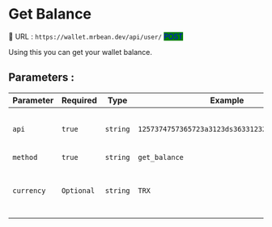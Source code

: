 # Get Balance

:link: URL : `https://wallet.mrbean.dev/api/user/` <mark style="color:blue;background-color:green;">POST</mark>

Using this you can get your wallet balance.

## Parameters :

| Parameter  | Required   | Type     | Example                                       | Description                                    |
| ---------- | ---------- | -------- | --------------------------------------------- | ---------------------------------------------- |
| `api`      | `true`     | `string` | `1257374757365723a3123ds3633123213123421412a` | Get your API form your user dashboard.         |
| `method`   | `true`     | `string` | `get_balance`                                 | ---                                            |
| `currency` | `Optional` | `string` | `TRX`                                         | send the currency you want to get balance for. |
